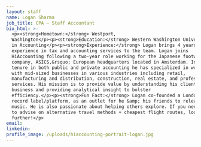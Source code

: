 ```yaml
---
layout: staff
name: Logan Sharma
job_title: CPA – Staff Accountant
bio_html: >-
  <p><strong>Hometown:</strong> Westport,
  Washington</p><p><strong>Education:</strong> Western Washington University, BA
  in Accounting</p><p><strong>Experience:</strong> Logan brings 4 years&rsquo;
  experience in tax and accounting services to the team. Logan joins
  HiAccounting following a two-year role working for the Japanese footwear
  company, ASICS,&rsquo; European headquarters located in Amsterdam. In his
  tenure in both public and private accounting he has specialized in working
  with mid-sized businesses in various industries including retail,
  manufacturing and distribution, construction, real estate, and professional
  services. His mission is to provide value by understanding his clients&rsquo;
  business and providing analytical insight to bolster
  efficiency.</p><p><strong>Fun Fact:</strong> Logan co-founded a London-based
  record label/platform, as an outlet for he &amp; his friends to release their
  music. He is also passionate about helping others explore. If you need someone
  to advise on alternative travel methods + cheapest flight routes, look no
  further!</p>
email:
linkedin:
profile_image: /uploads/hiaccounting-portrait-logan.jpg
---
```


